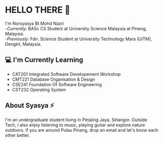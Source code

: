 # HELLO THERE 👋 </h2>

I'm Norsyasya Bt Mohd Nazri  
-<i>Currently:</i> BASc CS Student at University Science Malaysia at Pineng, Malaysia.  
-<i>Previously:</i> Fdn. Science Student at University Technology Mara (UiTM), Dengkil, Malaysia.

## 💻 I'm Currently Learning </h2>
- CAT201 Integrated Software Developement Workshop  
- CMT221 Database Organisation & Design   
- CSE241 Foundation Of Software Engineering
- CST232 Operating System

## About Syasya ⚡️ </h2>
I'm an undergraduate student living in Petaling Jaya, Selangor. Outside Tech, I also enjoy listening to music, playing guitar and explore nature outdoors. If you are around Pulau Pinang, drop an email and let's know each other better.
